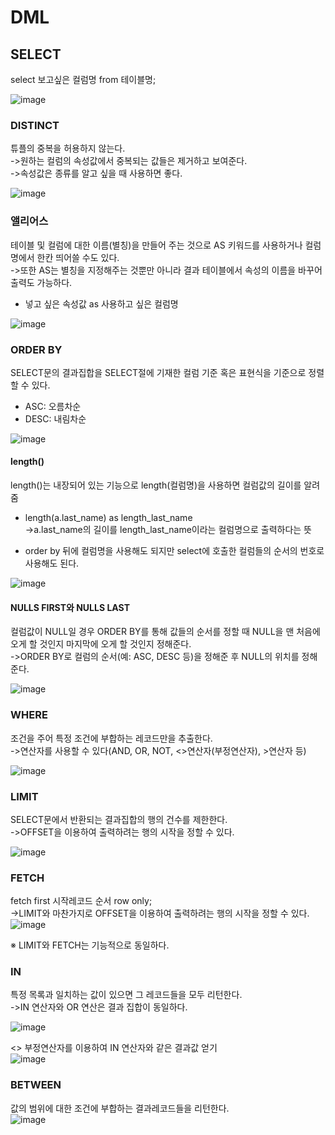 # DML
## SELECT         
select 보고싶은 컬럼명 from 테이블명;

![image](https://user-images.githubusercontent.com/122864238/223622842-9ee40cd2-2c58-4fa0-8103-3bdfcf59e7ff.png)

### DISTINCT          
튜플의 중복을 허용하지 않는다.     
->원하는 컬럼의 속성값에서 중복되는 값들은 제거하고 보여준다.     
->속성값은 종류를 알고 싶을 때 사용하면 좋다.     

![image](https://user-images.githubusercontent.com/122864238/223623776-b6f1abaf-dab6-42df-a0e1-15b7fcb07fba.png)

### 앨리어스          
테이블 및 컬럼에 대한 이름(별칭)을 만들어 주는 것으로 AS 키워드를 사용하거나 컬럼명에서 한칸 띄어쓸 수도 있다.       
->또한 AS는 별칭을 지정해주는 것뿐만 아니라 결과 테이블에서 속성의 이름을 바꾸어 출력도 가능하다.         
- 넣고 싶은 속성값 as 사용하고 싶은 컬럼명        

![image](https://user-images.githubusercontent.com/122864238/223630970-a97bfbfe-9c46-4e35-bc23-79bfb4806a07.png)

### ORDER BY          
SELECT문의 결과집합을 SELECT절에 기재한 컬럼 기준 혹은 표현식을 기준으로 정렬할 수 있다.
- ASC: 오름차순
- DESC: 내림차순

![image](https://user-images.githubusercontent.com/122864238/223631639-950596bc-10b6-4d03-a8c0-8c64df627254.png)

#### length()           
length()는 내장되어 있는 기능으로 length(컬럼명)을 사용하면 컬럼값의 길이를 알려줌       

- length(a.last_name) as length_last_name       
->a.last_name의 길이를 length_last_name이라는 컬럼명으로 출력하다는 뜻

- order by 뒤에 컬럼명을 사용해도 되지만 select에 호출한 컬럼들의 순서의 번호로 사용해도 된다.

![image](https://user-images.githubusercontent.com/122864238/223632697-578711cd-f76a-4ae6-a688-9f1a08d7f102.png)

#### NULLS FIRST와 NULLS LAST        
컬럼값이 NULL일 경우 ORDER BY를 통해 값들의 순서를 정할 때 NULL을 맨 처음에 오게 할 것인지 마지막에 오게 할 것인지 정해준다.      
->ORDER BY로 컬럼의 순서(예: ASC, DESC 등)을 정해준 후 NULL의 위치를 정해준다.

![image](https://user-images.githubusercontent.com/122864238/223641881-d7f91b04-c8d8-4567-922a-3e3562b617fd.png)

### WHERE       
조건을 주어 특정 조건에 부합하는 레코드만을 추출한다.          
->연산자를 사용할 수 있다(AND, OR, NOT, <>연산자(부정연산자), >연산자 등)     

![image](https://user-images.githubusercontent.com/122864238/223643536-16172467-6701-4ef6-a3d1-e856fe5b9600.png)

### LIMIT
SELECT문에서 반환되는 결과집합의 행의 건수를 제한한다.         
->OFFSET을 이용하여 출력하려는 행의 시작을 정할 수 있다.

![image](https://user-images.githubusercontent.com/122864238/223646589-4f7c3b38-57bc-4846-a192-7b51f0223989.png)

### FETCH             
fetch first 시작레코드 순서 row only;          
->LIMIT와 마찬가지로 OFFSET을 이용하여 출력하려는 행의 시작을 정할 수 있다.
![image](https://user-images.githubusercontent.com/122864238/223659813-6599d77c-dd36-420d-932a-c106e91807bd.png)

※ LIMIT와 FETCH는 기능적으로 동일하다.   

### IN          
특정 목록과 일치하는 값이 있으면 그 레코드들을 모두 리턴한다.       
->IN 연산자와 OR 연산은 결과 집합이 동일하다.         

![image](https://user-images.githubusercontent.com/122864238/223661780-105dc8f0-0fa5-4bb2-9188-fe6afe69bce4.png)

<> 부정연산자를 이용하여 IN 연산자와 같은 결과값 얻기        
![image](https://user-images.githubusercontent.com/122864238/223661954-02fd1a21-3ba0-4fe6-9ee2-c0ed951e066c.png)

### BETWEEN           
값의 범위에 대한 조건에 부합하는 결과레코드들을 리턴한다.            
![image](https://user-images.githubusercontent.com/122864238/223662745-72d12fbf-0678-4708-a696-8786c306a7e4.png)



